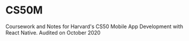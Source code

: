 # CS50M
Coursework and Notes for Harvard's CS50 Mobile App Development with React Native. 
Audited on October 2020
